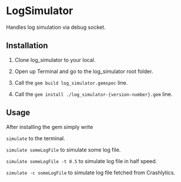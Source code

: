 # LogSimulator

Handles log simulation via debug socket.

## Installation

1) Clone log_simulator to your local.

2) Open up Terminal and go to the log_simulator root folder.

3) Call the `gem build log_simulator.gemspec` line.

4) Call the `gem install ./log_simulator-{version-number}.gem` line.

## Usage

After installing the gem simply write 

`simulate` to the terminal.

`simulate someLogFile` to simulate some log file.

`simulate someLogFile -t 0.5` to simulate log file in half speed.

`simulate -c someLogFile` to simulate log file fetched from Crashlytics.
